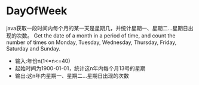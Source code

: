 # DayOfWeek
java获取一段时间内每个月的某一天是星期几，并统计星期一、星期二...星期日出现的次数。
Get the date of a month in a period of time, and count the number of times on Monday, Tuesday, Wednesday, Thursday, Friday, Saturday and Sunday.
 * 输入:年份n(1<=n<=40)
 * 起始时间为1900-01-01，统计这n年内每个月13号的星期
 * 输出:这n年内星期一、星期二...星期日出现的次数
